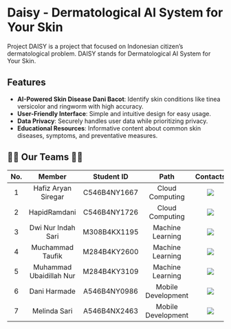 # Daisy - Dermatological AI System for Your Skin

Project DAISY is a project that focused on Indonesian citizen’s dermatological problem. DAISY stands for Dermatological AI System for Your Skin.

## Features

- **AI-Powered Skin Disease Dani Bacot**: Identify skin conditions like tinea versicolor and ringworm with high accuracy.
- **User-Friendly Interface**: Simple and intuitive design for easy usage.
- **Data Privacy**: Securely handles user data while prioritizing privacy.
- **Educational Resources**: Informative content about common skin diseases, symptoms, and preventative measures.

## 👨‍💻‍ Our Teams 👩‍💻

| No. |         Member          |  Student ID  |        Path        |                                                                                 Contacts                                                                                 |
| :-: | :---------------------: | :----------: | :----------------: | :----------------------------------------------------------------------------------------------------------------------------------------------------------------------: |
|  1  |   Hafiz Aryan Siregar   | C546B4NY1667 |  Cloud Computing   |                    <a href="#"><img src="https://img.shields.io/badge/linkedin-%230077B5.svg?style=for-the-badge&logo=linkedin&logoColor=white"></a>                     |
|  2  |      HapidRamdani       | C546B4NY1726 |  Cloud Computing   |                    <a href="#"><img src="https://img.shields.io/badge/linkedin-%230077B5.svg?style=for-the-badge&logo=linkedin&logoColor=white"></a>                     |
|  3  |   Dwi Nur Indah Sari    | M308B4KX1195 |  Machine Learning  |                    <a href="#"><img src="https://img.shields.io/badge/linkedin-%230077B5.svg?style=for-the-badge&logo=linkedin&logoColor=white"></a>                     |
|  4  |    Muchammad Taufik     | M284B4KY2600 |  Machine Learning  |                    <a href="#"><img src="https://img.shields.io/badge/linkedin-%230077B5.svg?style=for-the-badge&logo=linkedin&logoColor=white"></a>                     |
|  5  | Muhammad Ubaidillah Nur | M284B4KY3109 |  Machine Learning  |                    <a href="#"><img src="https://img.shields.io/badge/linkedin-%230077B5.svg?style=for-the-badge&logo=linkedin&logoColor=white"></a>                     |
|  6  |      Dani Harmade       | A546B4NY0986 | Mobile Development | <a href="https://www.linkedin.com/in/daniharmade/"><img src="https://img.shields.io/badge/linkedin-%230077B5.svg?style=for-the-badge&logo=linkedin&logoColor=white"></a> |
|  7  |      Melinda Sari       | A546B4NX2463 | Mobile Development |                    <a href="#"><img src="https://img.shields.io/badge/linkedin-%230077B5.svg?style=for-the-badge&logo=linkedin&logoColor=white"></a>                     |
